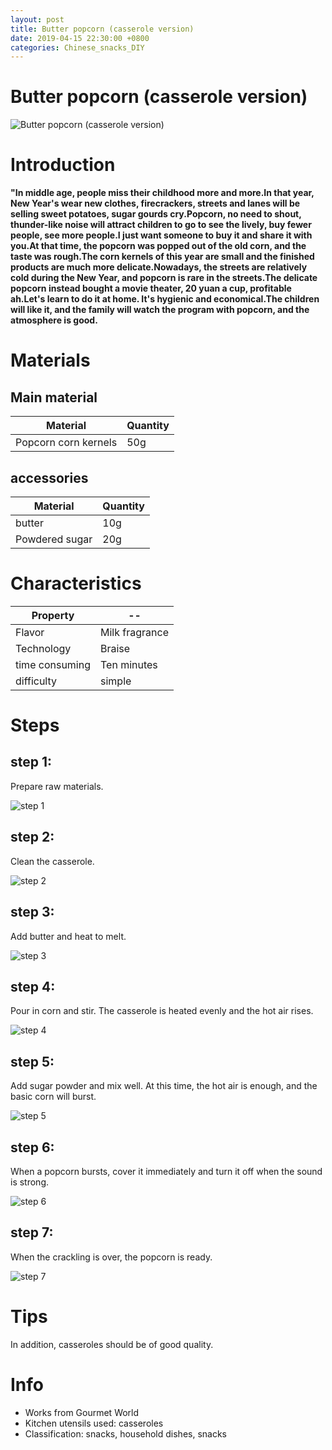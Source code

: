 ```yaml
---
layout: post
title: Butter popcorn (casserole version)
date: 2019-04-15 22:30:00 +0800
categories: Chinese_snacks_DIY
---
```


# Butter popcorn (casserole version)

![Butter popcorn (casserole version)]({{site.baseurl}}/img/434777/434777.jpg)

# Introduction

**"In middle age, people miss their childhood more and more.In that year, New Year's wear new clothes, firecrackers, streets and lanes will be selling sweet potatoes, sugar gourds cry.Popcorn, no need to shout, thunder-like noise will attract children to go to see the lively, buy fewer people, see more people.I just want someone to buy it and share it with you.At that time, the popcorn was popped out of the old corn, and the taste was rough.The corn kernels of this year are small and the finished products are much more delicate.Nowadays, the streets are relatively cold during the New Year, and popcorn is rare in the streets.The delicate popcorn instead bought a movie theater, 20 yuan a cup, profitable ah.Let's learn to do it at home. It's hygienic and economical.The children will like it, and the family will watch the program with popcorn, and the atmosphere is good.**

# Materials


## Main material

Material|Quantity
--|--
Popcorn corn kernels|50g

## accessories

Material|Quantity
--|--
butter|10g
Powdered sugar|20g

# Characteristics

Property|--
--|--
Flavor|Milk fragrance
Technology|Braise
time consuming|Ten minutes
difficulty|simple

# Steps

## step 1:

Prepare raw materials.

![step 1]({{site.baseurl}}/img/434777/1.jpg)

## step 2:

Clean the casserole.

![step 2]({{site.baseurl}}/img/434777/2.jpg)

## step 3:

Add butter and heat to melt.

![step 3]({{site.baseurl}}/img/434777/3.jpg)

## step 4:

Pour in corn and stir. The casserole is heated evenly and the hot air rises.

![step 4]({{site.baseurl}}/img/434777/4.jpg)

## step 5:

Add sugar powder and mix well. At this time, the hot air is enough, and the basic corn will burst.

![step 5]({{site.baseurl}}/img/434777/5.jpg)

## step 6:

When a popcorn bursts, cover it immediately and turn it off when the sound is strong.

![step 6]({{site.baseurl}}/img/434777/6.jpg)

## step 7:

When the crackling is over, the popcorn is ready.

![step 7]({{site.baseurl}}/img/434777/7.jpg)

# Tips

In addition, casseroles should be of good quality.

# Info

- Works from Gourmet World
- Kitchen utensils used: casseroles
- Classification: snacks, household dishes, snacks